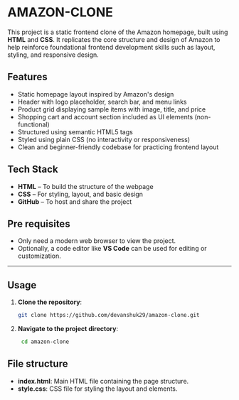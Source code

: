 
# AMAZON-CLONE

This project is a static frontend clone of the Amazon homepage, built using **HTML** and **CSS**. It replicates the core structure and design of Amazon to help reinforce foundational frontend development skills such as layout, styling, and responsive design.





## Features

- Static homepage layout inspired by Amazon's design  
- Header with logo placeholder, search bar, and menu links  
- Product grid displaying sample items with image, title, and price  
- Shopping cart and account section included as UI elements (non-functional)  
- Structured using semantic HTML5 tags  
- Styled using plain CSS (no interactivity or responsiveness)  
- Clean and beginner-friendly codebase for practicing frontend layout

## Tech Stack

- **HTML** – To build the structure of the webpage  
- **CSS** – For styling, layout, and basic design  
- **GitHub** – To host and share the project


## Pre requisites

- Only need a modern web browser to view the project.  
- Optionally, a code editor like **VS Code** can be used for editing or customization.

---


## Usage

1. **Clone the repository**:
   ```bash
   git clone https://github.com/devanshuk29/amazon-clone.git

2. **Navigate to the project directory**:
   ```bash
    cd amazon-clone


## File structure

-  **index.html**: Main HTML file containing the page structure.
-  **style.css**: CSS file for styling the layout and elements.